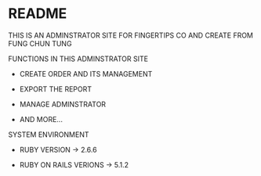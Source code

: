 # README

<!-- This README would normally document whatever steps are necessary to get the
application up and running.

Things you may want to cover:

* Ruby version

* System dependencies

* Configuration

* Database creation

* Database initialization

* How to run the test suite

* Services (job queues, cache servers, search engines, etc.)

* Deployment instructions

* ... -->

THIS IS AN ADMINSTRATOR SITE FOR FINGERTIPS CO AND CREATE FROM FUNG CHUN TUNG

FUNCTIONS IN THIS ADMINSTRATOR SITE

* CREATE ORDER AND ITS MANAGEMENT

* EXPORT THE REPORT

* MANAGE ADMINSTRATOR

* AND MORE...

SYSTEM ENVIRONMENT

* RUBY VERSION -> 2.6.6

* RUBY ON RAILS VERIONS -> 5.1.2